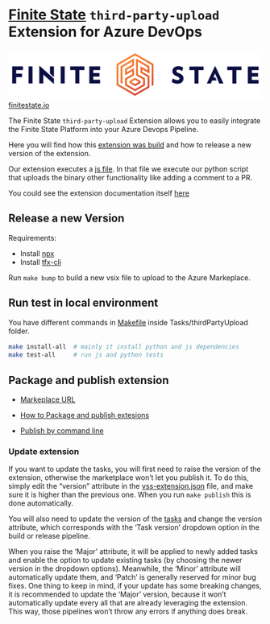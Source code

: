 
# [Finite State](https://finitestate.io) `third-party-upload` Extension for Azure DevOps

![Finite state logo](./Tasks/thirdPartyUpload/screenshots/FS-Logo.png)
[finitestate.io](https://finitestate.io)

The Finite State `third-party-upload` Extension allows you to easily integrate the Finite State Platform into your Azure Devops Pipeline.

Here you will find how this [extension was build](https://learn.microsoft.com/en-us/azure/devops/extend/develop/add-build-task?toc=%2Fazure%2Fdevops%2Fmarketplace-extensibility%2Ftoc.json&view=azure-devops) and how to release a new version of the extension.

Our extension executes a [js file](./Tasks/thirdPartyUpload/main.js). In that file we execute our python script that uploads the binary other functionality like adding a comment to a PR.

You could see the extension documentation itself [here](Marketplace.md)

## Release a new Version

Requirements:
 - Install [npx](https://www.npmjs.com/package/npx)
 - Install [tfx-cli](https://www.npmjs.com/package/tfx-cli)

Run `make bump` to build a new vsix file to upload to the Azure Markeplace.

## Run test in local environment
You have different commands in [Makefile](Tasks/thirdPartyUpload/Makefile) inside Tasks/thirdPartyUpload folder.
```bash
make install-all  # mainly it install python and js dependencies
make test-all     # run js and python tests
```

## Package and publish extension
- [Markeplace URL](https://marketplace.visualstudio.com/manage/publishers/finite-state)

- [How to Package and publish extesions](https://learn.microsoft.com/en-us/azure/devops/extend/publish/overview?toc=%2Fazure%2Fdevops%2Fmarketplace-extensibility%2Ftoc.json&view=azure-devops)

- [Publish by command line](https://learn.microsoft.com/en-us/azure/devops/extend/publish/command-line?toc=%2Fazure%2Fdevops%2Fmarketplace-extensibility%2Ftoc.json&view=azure-devops)

### Update extension

If you want to update the tasks, you will first need to raise the version of the extension, otherwise the marketplace won’t let you publish it. To do this, simply edit the “version” attribute in the [vss-extension.json](vss-extension.json) file, and make sure it is higher than the previous one. When you run `make publish` this is done automatically.

You will also need to update the version of the [tasks](Tasks/thirdPartyUpload/task.json) and change the version attribute, which corresponds with the ‘Task version’ dropdown option in the build or release pipeline.

When you raise the ‘Major’ attribute, it will be applied to newly added tasks and enable the option to update existing tasks (by choosing the newer version in the dropdown options). Meanwhile, the ‘Minor’ attribute will automatically update them, and ‘Patch’ is generally reserved for minor bug fixes. One thing to keep in mind, if your update has some breaking changes, it is recommended to update the ‘Major’ version, because it won’t automatically update every all that are already leveraging the extension. This way, those pipelines won’t throw any errors if anything does break.